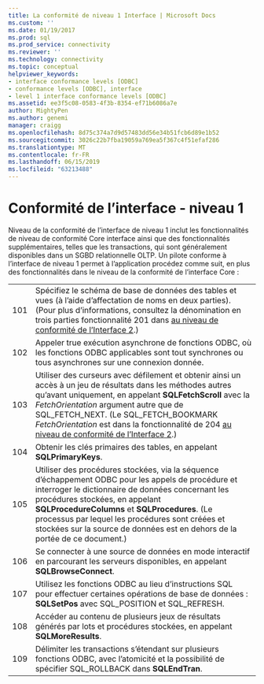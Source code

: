 ```yaml
---
title: La conformité de niveau 1 Interface | Microsoft Docs
ms.custom: ''
ms.date: 01/19/2017
ms.prod: sql
ms.prod_service: connectivity
ms.reviewer: ''
ms.technology: connectivity
ms.topic: conceptual
helpviewer_keywords:
- interface conformance levels [ODBC]
- conformance levels [ODBC], interface
- level 1 interface conformance levels [ODBC]
ms.assetid: ee3f5c08-0583-4f3b-8354-ef71b6086a7e
author: MightyPen
ms.author: genemi
manager: craigg
ms.openlocfilehash: 8d75c374a7d9d57483dd56e34b51fcb6d89e1b52
ms.sourcegitcommit: 3026c22b7fba19059a769ea5f367c4f51efaf286
ms.translationtype: MT
ms.contentlocale: fr-FR
ms.lasthandoff: 06/15/2019
ms.locfileid: "63213488"
---
```

# <a name="level-1-interface-conformance"></a>Conformité de l’interface - niveau 1
Niveau de la conformité de l’interface de niveau 1 inclut les fonctionnalités de niveau de conformité Core interface ainsi que des fonctionnalités supplémentaires, telles que les transactions, qui sont généralement disponibles dans un SGBD relationnelle OLTP. Un pilote conforme à l’interface de niveau 1 permet à l’application procédez comme suit, en plus des fonctionnalités dans le niveau de la conformité de l’interface Core :  
  
|||  
|-|-|  
|101|Spécifiez le schéma de base de données des tables et vues (à l’aide d’affectation de noms en deux parties). (Pour plus d’informations, consultez la dénomination en trois parties fonctionnalité 201 dans [au niveau de conformité de l’Interface 2](../../../odbc/reference/develop-app/level-2-interface-conformance.md).)|  
|102|Appeler true exécution asynchrone de fonctions ODBC, où les fonctions ODBC applicables sont tout synchrones ou tous asynchrones sur une connexion donnée.|  
|103|Utiliser des curseurs avec défilement et obtenir ainsi un accès à un jeu de résultats dans les méthodes autres qu’avant uniquement, en appelant **SQLFetchScroll** avec la *FetchOrientation* argument autre que de SQL_FETCH_NEXT. (Le SQL_FETCH_BOOKMARK *FetchOrientation* est dans la fonctionnalité de 204 [au niveau de conformité de l’Interface 2](../../../odbc/reference/develop-app/level-2-interface-conformance.md).)|  
|104|Obtenir les clés primaires des tables, en appelant **SQLPrimaryKeys**.|  
|105|Utiliser des procédures stockées, via la séquence d’échappement ODBC pour les appels de procédure et interroger le dictionnaire de données concernant les procédures stockées, en appelant **SQLProcedureColumns** et **SQLProcedures**. (Le processus par lequel les procédures sont créées et stockées sur la source de données est en dehors de la portée de ce document.)|  
|106|Se connecter à une source de données en mode interactif en parcourant les serveurs disponibles, en appelant **SQLBrowseConnect**.|  
|107|Utilisez les fonctions ODBC au lieu d’instructions SQL pour effectuer certaines opérations de base de données : **SQLSetPos** avec SQL_POSITION et SQL_REFRESH.|  
|108|Accéder au contenu de plusieurs jeux de résultats générés par lots et procédures stockées, en appelant **SQLMoreResults**.|  
|109|Délimiter les transactions s’étendant sur plusieurs fonctions ODBC, avec l’atomicité et la possibilité de spécifier SQL_ROLLBACK dans **SQLEndTran**.|
